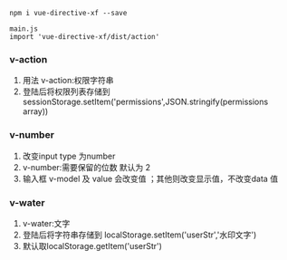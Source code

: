 
```
npm i vue-directive-xf --save
```
```
main.js
import 'vue-directive-xf/dist/action'
```
### v-action
 1. 用法 v-action:权限字符串 
 2. 登陆后将权限列表存储到 sessionStorage.setItem('permissions',JSON.stringify(permissions array))
 
### v-number
1. 改变input type 为number
2. v-number:需要保留的位数  默认为 2
3. 输入框 v-model 及 value 会改变值 ；其他则改变显示值，不改变data 值

### v-water
1. v-water:文字
2. 登陆后将字符串存储到 localStorage.setItem('userStr','水印文字')
2. 默认取localStorage.getItem('userStr')
